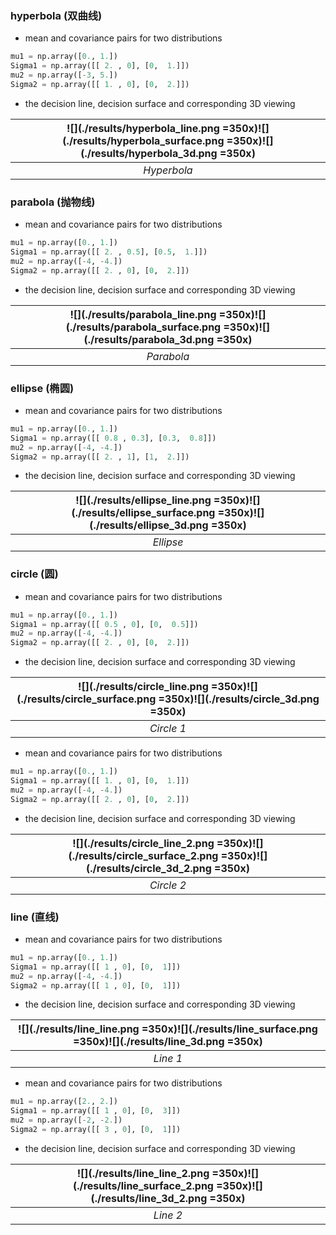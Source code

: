 ### hyperbola (双曲线)

* mean and covariance pairs for two distributions
```python
mu1 = np.array([0., 1.])
Sigma1 = np.array([[ 2. , 0], [0,  1.]])
mu2 = np.array([-3, 5.])
Sigma2 = np.array([[ 1. , 0], [0,  2.]])
```
* the decision line, decision surface and corresponding 3D viewing

| ![](./results/hyperbola_line.png =350x)![](./results/hyperbola_surface.png =350x)![](./results/hyperbola_3d.png =350x) |
|:--:|
| *Hyperbola* |

### parabola (抛物线)

* mean and covariance pairs for two distributions
```python
mu1 = np.array([0., 1.])
Sigma1 = np.array([[ 2. , 0.5], [0.5,  1.]])
mu2 = np.array([-4, -4.])
Sigma2 = np.array([[ 2. , 0], [0,  2.]])
```

* the decision line, decision surface and corresponding 3D viewing

| ![](./results/parabola_line.png =350x)![](./results/parabola_surface.png =350x)![](./results/parabola_3d.png =350x) |
|:--:|
| *Parabola* |

### ellipse (椭圆)

* mean and covariance pairs for two distributions
```python
mu1 = np.array([0., 1.])
Sigma1 = np.array([[ 0.8 , 0.3], [0.3,  0.8]])
mu2 = np.array([-4, -4.])
Sigma2 = np.array([[ 2. , 1], [1,  2.]])
```

* the decision line, decision surface and corresponding 3D viewing

| ![](./results/ellipse_line.png =350x)![](./results/ellipse_surface.png =350x)![](./results/ellipse_3d.png =350x) |
|:--:|
| *Ellipse* |


### circle (圆)

* mean and covariance pairs for two distributions
```python
mu1 = np.array([0., 1.])
Sigma1 = np.array([[ 0.5 , 0], [0,  0.5]])
mu2 = np.array([-4, -4.])
Sigma2 = np.array([[ 2. , 0], [0,  2.]])
```

* the decision line, decision surface and corresponding 3D viewing

| ![](./results/circle_line.png =350x)![](./results/circle_surface.png =350x)![](./results/circle_3d.png =350x) |
|:--:|
| *Circle 1* |


* mean and covariance pairs for two distributions
```python
mu1 = np.array([0., 1.])
Sigma1 = np.array([[ 1. , 0], [0,  1.]])
mu2 = np.array([-4, -4.])
Sigma2 = np.array([[ 2. , 0], [0,  2.]])
```

* the decision line, decision surface and corresponding 3D viewing

| ![](./results/circle_line_2.png =350x)![](./results/circle_surface_2.png =350x)![](./results/circle_3d_2.png =350x) |
|:--:|
| *Circle 2* |

### line (直线)

* mean and covariance pairs for two distributions
```python
mu1 = np.array([0., 1.])
Sigma1 = np.array([[ 1 , 0], [0,  1]])
mu2 = np.array([-4, -4.])
Sigma2 = np.array([[ 1 , 0], [0,  1]])
```

* the decision line, decision surface and corresponding 3D viewing

| ![](./results/line_line.png =350x)![](./results/line_surface.png =350x)![](./results/line_3d.png =350x) |
|:--:|
| *Line 1* |

* mean and covariance pairs for two distributions
```python
mu1 = np.array([2., 2.])
Sigma1 = np.array([[ 1 , 0], [0,  3]])
mu2 = np.array([-2, -2.])
Sigma2 = np.array([[ 3 , 0], [0,  1]])
```

* the decision line, decision surface and corresponding 3D viewing

| ![](./results/line_line_2.png =350x)![](./results/line_surface_2.png =350x)![](./results/line_3d_2.png =350x) |
|:--:|
| *Line 2* |
